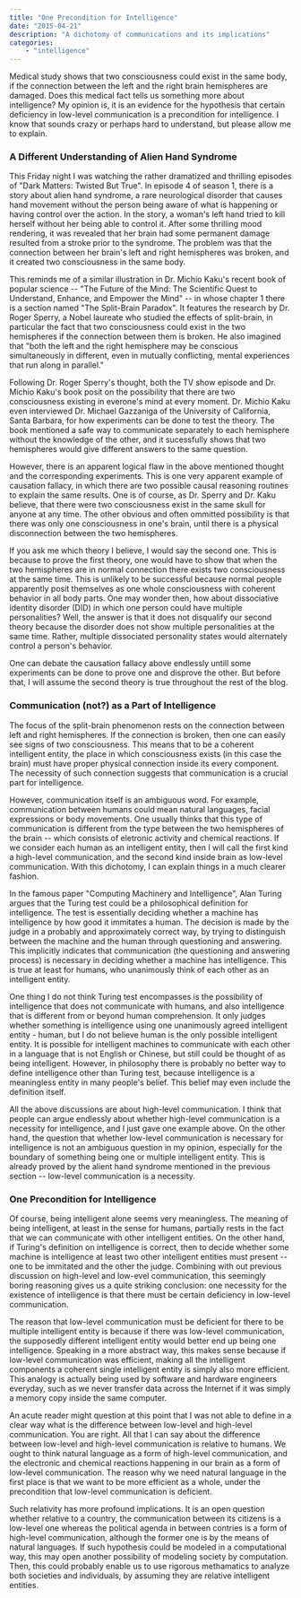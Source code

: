 ```yaml
---
title: "One Precondition for Intelligence"
date: "2015-04-21"
description: "A dichotomy of communications and its implications"
categories:
    - "intelligence"
---
```


Medical study shows that two consciousness could exist in the same body, if the connection between the left and the right brain hemispheres are damaged. Does this medical fact tells us something more about intelligence? My opinion is, it is an evidence for the hypothesis that certain deficiency in low-level communication is a precondition for intelligence. I know that sounds crazy or perhaps hard to understand, but please allow me to explain.

### A Different Understanding of Alien Hand Syndrome

This Friday night I was watching the rather dramatized and thrilling episodes of "Dark Matters: Twisted But True". In episode 4 of season 1, there is a story about alien hand syndrome, a rare neurological disorder that causes hand movement without the person being aware of what is happening or having control over the action. In the story, a woman's left hand tried to kill herself without her being able to control it. After some thrilling mood rendering, it was revealed that her brain had some permanent damage resulted from a stroke prior to the syndrome. The problem was that the connection between her brain's left and right hemispheres was broken, and it created two consciousness in the same body.

This reminds me of a similar illustration in Dr. Michio Kaku's recent book of popular science -- "The Future of the Mind: The Scientific Quest to Understand, Enhance, and Empower the Mind" -- in whose chapter 1 there is a section named "The Split-Brain Paradox". It features the research by Dr. Roger Sperry, a Nobel laureate who studied the effects of split-brain, in particular the fact that two consciousness could exist in the two hemispheres if the connection between them is broken. He also imagined that "both the left and the right hemisphere may be conscious simultaneously in different, even in mutually conflicting, mental experiences that run along in parallel."

Following Dr. Roger Sperry's thought, both the TV show episode and Dr. Michio Kaku's book posit on the possibility that there are two consciousness existing in everone's mind at every moment. Dr. Michio Kaku even interviewed Dr. Michael Gazzaniga of the University of California, Santa Barbara, for how experiments can be done to test the theory. The book mentioned a safe way to communicate separately to each hemisphere without the knowledge of the other, and it sucessfully shows that two hemispheres would give different answers to the same question.

However, there is an apparent logical flaw in the above mentioned thought and the corresponding experiments. This is one very apparent example of causation fallacy, in which there are two possible causal reasoning routines to explain the same results. One is of course, as Dr. Sperry and Dr. Kaku believe, that there were two consciousness exist in the same skull for anyone at any time. The other obvious and often ommitted possibility is that there was only one consciousness in one's brain, until there is a physical disconnection between the two hemispheres.

If you ask me which theory I believe, I would say the second one. This is because to prove the first theory, one would have to show that when the two hemispheres are in normal connection there exists two consciousness at the same time. This is unlikely to be successful because normal people apparently posit themselves as one whole consciousness with coherent behavior in all body parts. One may wonder then, how about dissociative identity disorder (DID) in which one person could have multiple personalities? Well, the answer is that it does not disqualify our second theory because the disorder does not show multiple personalities at the same time. Rather, multiple dissociated personality states would alternately control a person's behavior.

One can debate the causation fallacy above endlessly untill some experiments can be done to prove one and disprove the other. But before that, I will assume the second theory is true throughout the rest of the blog.

### Communication (not?) as a Part of Intelligence

The focus of the split-brain phenomenon rests on the connection between left and right hemispheres. If the connection is broken, then one can easily see signs of two consciousness. This means that to be a coherent intelligent entity, the place in which consciousness exists (in this case the brain) must have proper physical connection inside its every component. The necessity of such connection suggests that communication is a crucial part for intelligence.

However, communication itself is an ambiguous word. For example, communication between humans could mean natural languages, facial expressions or body movements. One usually thinks that this type of communication is different from the type between the two hemispheres of the brain -- which consists of eletronic activity and chemical reactions. If we consider each human as an intelligent entity, then I will call the first kind a high-level communication, and the second kind inside brain as low-level communication. With this dichotomy, I can explain things in a much clearer fashion.

In the famous paper "Computing Machinery and Intelligence", Alan Turing argues that the Turing test could be a philosophical definition for intelligence. The test is essentially deciding whether a machine has intelligence by how good it immitates a human. The decision is made by the judge in a probably and approximately correct way, by trying to distinguish between the machine and the human through questioning and answering. This implicitly indicates that communication (the questioning and answering process) is necessary in deciding whether a machine has intelligence. This is true at least for humans, who unanimously think of each other as an intelligent entity.

One thing I do not think Turing test encompasses is the possibility of intelligence that does not communicate with humans, and also intelligence that is different from or beyond human comprehension. It only judges whether something is intelligence using one unanimously agreed intelligent entity - human, but I do not believe human is the only possible intelligent entity. It is possible for intelligent machines to communicate with each other in a language that is not English or Chinese, but still could be thought of as being intelligent. However, in philosophy there is probably no better way to define intelligence other than Turing test, because intelligence is a meaningless entity in many people's belief. This belief may even include the definition itself.

All the above discussions are about high-level communication. I think that people can argue endlessly about whether high-level communication is a necessity for intelligence, and I just gave one example above. On the other hand, the question that whether low-level communication is necessary for intelligence is not an ambiguous question in my opinion, especially for the boundary of something being one or multiple intelligent entity. This is already proved by the alient hand syndrome mentioned in the previous section -- low-level communication is a necessity.

### One Precondition for Intelligence

Of course, being intelligent alone seems very meaningless. The meaning of being intelligent, at least in the sense for humans, partially rests in the fact that we can communicate with other intelligent entities. On the other hand, if Turing's definition on intelligence is correct, then to decide whether some machine is intelligence at least two other intelligent entities must present -- one to be immitated and the other the judge. Combining with out previous discussion on high-level and low-evel communication, this seemingly boring reasoning gives us a quite striking conclusion: one necessity for the existence of intelligence is that there must be certain deficiency in low-level communication.

The reason that low-level communication must be deficient for there to be multiple intelligent entity is because if there was low-level communication, the supposedly different intelligent entity would better end up being one intelligence. Speaking in a more abstract way, this makes sense because if low-level communication was efficient, making all the intelligent components a coherent single intelligent entity is simply also more efficient. This analogy is actually being used by software and hardware engineers everyday, such as we never transfer data across the Internet if it was simply a memory copy inside the same computer.

An acute reader might question at this point that I was not able to define in a clear way what is the difference between low-level and high-level communication. You are right. All that I can say about the difference between low-level and high-level communication is relative to humans. We ought to think natural language as a form of high-level communication, and the electronic and chemical reactions happening in our brain as a form of low-level communication. The reason why we need natural language in the first place is that we want to be more efficient as a whole, under the precondition that low-level communication is deficient.

Such relativity has more profound implications. It is an open question whether relative to a country, the communication between its citizens is a low-level one whereas the political agenda in between contries is a form of high-level communication, although the former one is by the means of natural languages. If such hypothesis could be modeled in a computational way, this may open another possibility of modeling society by computation. Then, this could probably enable us to use rigorous methamatics to analyze both societies and individuals, by assuming they are relative intelligent entities.
